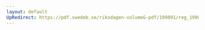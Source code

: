 ```yaml
---
layout: default
UpRedirect: https://pdf.swedeb.se/riksdagen-volumeG-pdf/199091/reg_199091/reg_199091_0582.pdf
---
```

